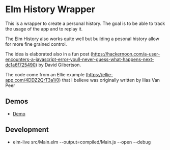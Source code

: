 # Elm History Wrapper

This is a wrapper to create a personal history. The goal is to be able to track the usage of the app and to replay it.

The Elm History also works quite well but building a pesonal history allow for more fine grained control.

The idea is elaborated also in a fun post (https://hackernoon.com/a-user-encounters-a-javascript-error-youll-never-guess-what-happens-next-dc1a6f725490) by David Gilbertson.

The code come from an Ellie example (https://ellie-app.com/4DDZ2QrT3a1/0) that I believe was originally written by Ilias Van Peer

## Demos

* [Demo](https://lucamug.github.io/elm-history-wrapper/)

## Development

* elm-live src/Main.elm --output=compiled/Main.js --open --debug
